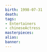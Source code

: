```yaml
---
birth: 1998-07-31
death:
tags: 
- Entertainers
- chineseActress 
masterpieces:
alias:
banner:
---
```

